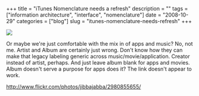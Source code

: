 +++
title = "iTunes Nomenclature needs a refresh"
description = ""
tags = ["information architecture", "interface", "nomenclature"]
date = "2008-10-29"
categories = ["blog"]
slug = "itunes-nomenclature-needs-refresh"
+++



  <div class="notebook-screenshot"><a href="http://www.flickr.com/photos/jibbajabba/2980855655/"><img src="//media.konigi.com/notebook/itunes-nomenclature.jpg" class="notebook-image" /></a></div><p>Or maybe we're just comfortable with the mix in of apps and music? No, not me. Artist and Album are certainly just wrong. Don't know how they can make that legacy labeling generic across music/movie/application. Creator instead of artist, perhaps. And just leave album blank for apps and movies. Album doesn't serve a purpose for apps does it? The link doesn't appear to work.</p>
    
  <a href="http://www.flickr.com/photos/jibbajabba/2980855655/">http://www.flickr.com/photos/jibbajabba/2980855655/</a>
